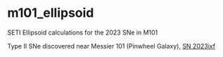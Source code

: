 # m101_ellipsoid
SETI Ellipsoid calculations for the 2023 SNe in M101

Type II SNe discovered near Messier 101 (Pinwheel Galaxy), [SN 2023ixf](https://www.wis-tns.org/object/2023ixf/discovery-cert)
